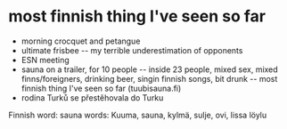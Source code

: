 # most finnish thing I've seen so far
- morning crocquet and petangue
- ultimate frisbee -- my terrible underestimation of opponents
- ESN meeting
- sauna on a trailer, for 10 people -- inside 23 people, mixed sex, mixed finns/foreigners, drinking beer, singin finnish songs, bit drunk -- most finnish thing I've seen so far (tuubisauna.fi)
- rodina Turků se přestěhovala do Turku

Finnish word: sauna words: Kuuma, sauna, kylmä, sulje, ovi, lissa löylu

